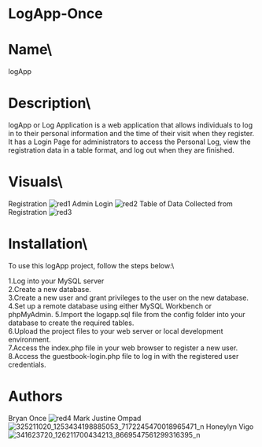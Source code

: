 # LogApp-Once
# Name\
logApp

# Description\
logApp or Log Application is a web application that allows individuals to log in to their personal information and the time of their visit when they register. It has a Login Page for administrators to access the Personal Log, view the registration data in a table format, and log out when they are finished.

# Visuals\
Registration
![red1](https://user-images.githubusercontent.com/125107236/233126118-5d03b6be-495f-4aeb-ab28-81a30aa64759.PNG)
Admin Login
![red2](https://user-images.githubusercontent.com/125107236/233126209-53a90956-a0e1-4ff0-a8f9-06e1ddec5564.PNG)
Table of Data Collected from Registration
![red3](https://user-images.githubusercontent.com/125107236/233126310-151bce57-372a-4540-acea-330592995e4f.PNG)

# Installation\
To use this logApp project, follow the steps below:\

1.Log into your MySQL server\
2.Create a new database.\
3.Create a new user and grant privileges to the user on the new database.\
4.Set up a remote database using either MySQL Workbench or phpMyAdmin.
5.Import the logapp.sql file from the config folder into your database to create the required tables.\
6.Upload the project files to your web server or local development environment.\
7.Access the index.php file in your web browser to register a new user.\
8.Access the guestbook-login.php file to log in with the registered user credentials.

# Authors
Bryan Once
![red4](https://user-images.githubusercontent.com/125107236/233127902-18956ee2-13ba-4ba5-ae5f-3286228ca150.PNG)
Mark Justine Ompad
![325211020_1253434198885053_7172245470018965471_n](https://user-images.githubusercontent.com/125107236/233128230-9ec46fe5-07a6-486f-8a87-8fdb66682a04.jpg)
Honeylyn Vigo
![341623720_126211700434213_8669547561299316395_n](https://user-images.githubusercontent.com/125107236/233128298-94d7873a-d63c-4ed5-ac01-fbd479a0d1e5.jpg)
